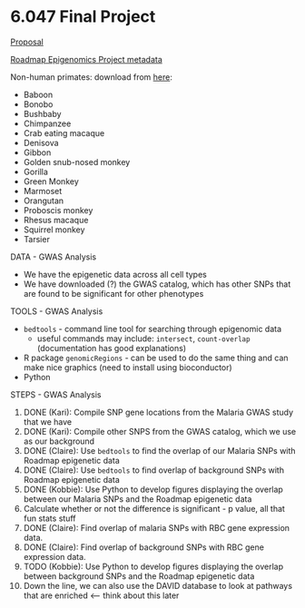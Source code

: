# 6.047 Final Project

[Proposal][proposal]

[Roadmap Epigenomics Project metadata][roadmap]

Non-human primates: download from [here][usc]:

-   Baboon
-   Bonobo
-   Bushbaby
-   Chimpanzee
-   Crab eating macaque
-   Denisova
-   Gibbon
-   Golden snub-nosed monkey
-   Gorilla
-   Green Monkey
-   Marmoset
-   Orangutan
-   Proboscis monkey
-   Rhesus macaque
-   Squirrel monkey
-   Tarsier

DATA - GWAS Analysis

-   We have the epigenetic data across all cell types
-   We have downloaded (?) the GWAS catalog, which has other SNPs that are found to be significant for other phenotypes

TOOLS - GWAS Analysis

-   `bedtools` - command line tool for searching through epigenomic data
    -   useful commands may include: `intersect`, `count-overlap` (documentation has good explanations)
-   R package `genomicRegions` - can be used to do the same thing and can make nice graphics (need to install using bioconductor)
-   Python

STEPS - GWAS Analysis

1.  DONE (Kari): Compile SNP gene locations from the Malaria GWAS study that we have
1.  DONE (Kari): Compile other SNPS from the GWAS catalog, which we use as our background
1.  DONE (Claire): Use `bedtools` to find the overlap of our Malaria SNPs with Roadmap epigenetic data
1.  DONE (Claire): Use `bedtools` to find overlap of background SNPs with Roadmap epigenetic data
1.  DONE (Kobbie): Use Python to develop figures displaying the overlap between our Malaria SNPs and the Roadmap epigenetic data
1.  Calculate whether or not the difference is significant - p value, all that fun stats stuff
1.  DONE (Claire): Find overlap of malaria SNPs with RBC gene expression data.
1.  DONE (Claire): Find overlap of background SNPs with RBC gene expression data.
1.  TODO (Kobbie): Use Python to develop figures displaying the overlap between background SNPs and the Roadmap epigenetic data
1.  Down the line, we can also use the DAVID database to look at pathways that are enriched <-- think about this later

[proposal]: https://docs.google.com/document/d/1F0Ke9Pjggio1-GSsk4dtYaaRajI1zjJQ_VCiW0mkeaQ/edit#
[usc]: http://hgdownload.cse.ucsc.edu/goldenPath/panPan2/bigZips/
[roadmap]: https://docs.google.com/spreadsheets/d/1yikGx4MsO9Ei36b64yOy9Vb6oPC5IBGlFbYEt-N6gOM/edit#gid=15

